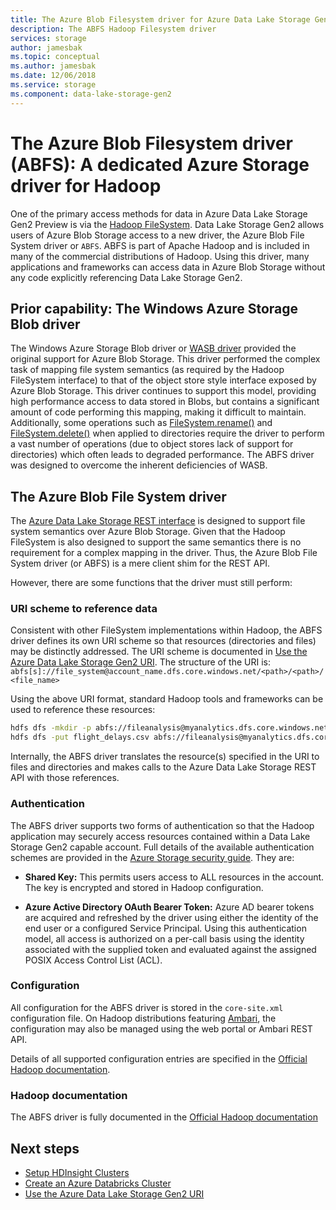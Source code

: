 ```yaml
---
title: The Azure Blob Filesystem driver for Azure Data Lake Storage Gen2 Preview
description: The ABFS Hadoop Filesystem driver
services: storage
author: jamesbak
ms.topic: conceptual
ms.author: jamesbak
ms.date: 12/06/2018
ms.service: storage
ms.component: data-lake-storage-gen2
---
```


# The Azure Blob Filesystem driver (ABFS): A dedicated Azure Storage driver for Hadoop

One of the primary access methods for data in Azure Data Lake Storage Gen2 Preview is via the [Hadoop FileSystem](https://hadoop.apache.org/docs/current/hadoop-project-dist/hadoop-common/filesystem/index.html). Data Lake Storage Gen2 allows users of Azure Blob Storage access to a new driver, the Azure Blob File System driver or `ABFS`. ABFS is part of Apache Hadoop and is included in many of the commercial distributions of Hadoop. Using this driver, many applications and frameworks can access data in Azure Blob Storage without any code explicitly referencing Data Lake Storage Gen2.

## Prior capability: The Windows Azure Storage Blob driver

The Windows Azure Storage Blob driver or [WASB driver](https://hadoop.apache.org/docs/current/hadoop-azure/index.html) provided the original support for Azure Blob Storage. This driver performed the complex task of mapping file system semantics (as required by the Hadoop FileSystem interface) to that of the object store style interface exposed by Azure Blob Storage. This driver continues to support this model, providing high performance access to data stored in Blobs, but contains a significant amount of code performing this mapping, making it difficult to maintain. Additionally, some operations such as [FileSystem.rename()](http://hadoop.apache.org/docs/current/hadoop-project-dist/hadoop-common/filesystem/filesystem.html#boolean_renamePath_src_Path_d) and [FileSystem.delete()](http://hadoop.apache.org/docs/current/hadoop-project-dist/hadoop-common/filesystem/filesystem.html#boolean_deletePath_p_boolean_recursive) when applied to directories require the driver to perform a vast number of operations (due to object stores lack of support for directories) which often leads to degraded performance. The ABFS driver was designed to overcome the inherent deficiencies of WASB.

## The Azure Blob File System driver

The [Azure Data Lake Storage REST interface](https://docs.microsoft.com/rest/api/storageservices/data-lake-storage-gen2) is designed to support file system semantics over Azure Blob Storage. Given that the Hadoop FileSystem is also designed to support the same semantics there is no requirement for a complex mapping in the driver. Thus, the Azure Blob File System driver (or ABFS) is a mere client shim for the REST API.

However, there are some functions that the driver must still perform:

### URI scheme to reference data

Consistent with other FileSystem implementations within Hadoop, the ABFS driver defines its own URI scheme so that resources (directories and files) may be distinctly addressed. The URI scheme is documented in [Use the Azure Data Lake Storage Gen2 URI](./data-lake-storage-introduction-abfs-uri.md). The structure of the URI is: `abfs[s]://file_system@account_name.dfs.core.windows.net/<path>/<path>/<file_name>`

Using the above URI format, standard Hadoop tools and frameworks can be used to reference these resources:

```bash
hdfs dfs -mkdir -p abfs://fileanalysis@myanalytics.dfs.core.windows.net/tutorials/flightdelays/data 
hdfs dfs -put flight_delays.csv abfs://fileanalysis@myanalytics.dfs.core.windows.net/tutorials/flightdelays/data/ 
```

Internally, the ABFS driver translates the resource(s) specified in the URI to files and directories and makes calls to the Azure Data Lake Storage REST API with those references.

### Authentication

The ABFS driver supports two forms of authentication so that the Hadoop application may securely access resources contained within a Data Lake Storage Gen2 capable account. Full details of the available authentication schemes are provided in the [Azure Storage security guide](../common/storage-security-guide.md). They are:

- **Shared Key:** This permits users access to ALL resources in the account. The key is encrypted and stored in Hadoop configuration.

- **Azure Active Directory OAuth Bearer Token:** Azure AD bearer tokens are acquired and refreshed by the driver using either the identity of the end user or a configured Service Principal. Using this authentication model, all access is authorized on a per-call basis using the identity associated with the supplied token and evaluated against the assigned POSIX Access Control List (ACL).

### Configuration

All configuration for the ABFS driver is stored in the <code>core-site.xml</code> configuration file. On Hadoop distributions featuring [Ambari](http://ambari.apache.org/), the configuration may also be managed using the web portal or Ambari REST API.

Details of all supported configuration entries are specified in the [Official Hadoop documentation](http://hadoop.apache.org/docs/current/hadoop-azure/index.html).

### Hadoop documentation

The ABFS driver is fully documented in the [Official Hadoop documentation](http://hadoop.apache.org/docs/current/hadoop-azure/index.html)

## Next steps

- [Setup HDInsight Clusters](./data-lake-storage-quickstart-create-connect-hdi-cluster.md)
- [Create an Azure Databricks Cluster](./data-lake-storage-quickstart-create-databricks-account.md)
- [Use the Azure Data Lake Storage Gen2 URI](./data-lake-storage-introduction-abfs-uri.md)
